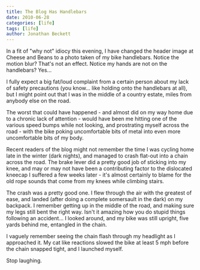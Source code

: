 ```yaml
---
title: The Blog Has Handlebars
date: 2010-06-28
categories: [life]
tags: [life]
author: Jonathan Beckett
---
```


In a fit of "why not" idiocy this evening, I have changed the header image at Cheese and Beans to a photo taken of my bike handlebars. Notice the motion blur? That's not an effect. Notice my hands are not on the handlebars? Yes...

I fully expect a big fat/loud complaint from a certain person about my lack of safety precautions (you know... like holding onto the handlebars at all), but I might point out that I was in the middle of a country estate, miles from anybody else on the road.

The worst that could have happened - and almost did on my way home due to a chronic lack of attention - would have been me hitting one of the various speed bumps while not looking, and prostrating myself across the road - with the bike poking uncomfortable bits of metal into even more uncomfortable bits of my body.

Recent readers of the blog might not remember the time I was cycling home late in the winter (dark nights), and managed to crash flat-out into a chain across the road. The brake lever did a pretty good job of sticking into my knee, and may or may not have been a contributing factor to the dislocated kneecap I suffered a few weeks later - it's almost certainly to blame for the old rope sounds that come from my knees while climbing stairs.

The crash was a pretty good one. I flew through the air with the greatest of ease, and landed (after doing a complete somersault in the dark) on my backpack. I remember getting up in the middle of the road, and making sure my legs still bent the right way. Isn't it amazing how you do stupid things following an accident... I looked around, and my bike was still upright, five yards behind me, entangled in the chain.

I vaguely remember seeing the chain flash through my headlight as I approached it. My cat like reactions slowed the bike at least 5 mph before the chain snapped tight, and I launched myself.

Stop laughing.